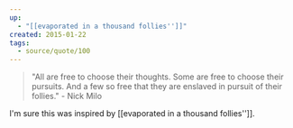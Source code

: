 ```yaml
---
up:
  - "[[evaporated in a thousand follies'']]"
created: 2015-01-22
tags:
  - source/quote/100
---
```


> "All are free to choose their thoughts. Some are free to choose their pursuits. And a few so free that they are enslaved in pursuit of their follies." - Nick Milo

I'm sure this was inspired by [[evaporated in a thousand follies'']].